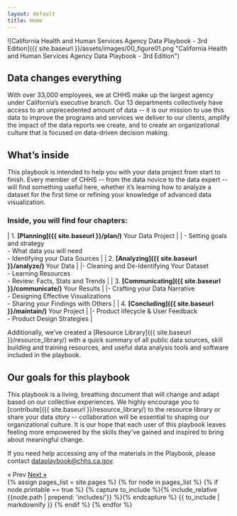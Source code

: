```yaml
---
layout: default
title: Home
---
```

![California Health and Human Services Agency Data Playbook - 3rd Edition]({{ site.baseurl }}/assets/images/00_figure01.png "California Health and Human Services Agency Data Playbook - 3rd Edition")
## Data changes everything

With over 33,000 employees, we at CHHS make up the largest agency under California’s executive branch. Our 13 departments collectively have access to an unprecedented amount of data -- it is our mission to use this data to improve the programs and services we deliver to our clients, amplify the impact of the data reports we create, and to create an organizational culture that is focused on data-driven decision making.  

## What’s inside

This playbook is intended to help you with your data project from start to finish. Every member of CHHS -- from the data novice to the data expert -- will find something useful here, whether it’s learning how to analyze a dataset for the first time or refining your knowledge of advanced data visualization. 

### Inside, you will find **four chapters**:

| 1. **[Planning]({{ site.baseurl }}/plan/)** Your Data Project |
| - Setting goals and strategy<br />- What data you will need<br />- Identifying your Data Sources |
| 2. **[Analyzing]({{ site.baseurl }}/analyze/)** Your Data |
|- Cleaning and De-Identifying Your Dataset<br />- Learning Resources<br />- Review: Facts, Stats and Trends |
| 3. **[Communicating]({{ site.baseurl }}/communicate/)** Your Results |
|- Crafting your Data Narrative<br />- Designing Effective Visualizations<br />- Sharing your Findings with Others |
| 4. **[Concluding]({{ site.baseurl }}/maintain/)** Your Project |
|- Product lifecycle & User Feedback<br />- Product Design Strategies |

Additionally, we’ve created a [Resource Library]({{ site.baseurl }}/resource_library/) with a quick summary of all public data sources, skill building and training resources, and useful data analysis tools and software included in the playbook. 

## Our goals for this playbook
This playbook is a living, breathing document that will change and adapt based on our collective experiences. We highly encourage you to [contribute]({{ site.baseurl }}/resource_library/) to the resource library or share your data story -- collaboration will be essential to shaping our organizational culture. It is our hope that each user of this playbook leaves feeling more empowered by the skills they’ve gained and inspired to bring about meaningful change. 


If you need help accessing any of the materials in the Playbook, please contact <dataplaybook@chhs.ca.gov>.

<!-- Pagination -->
<div class="pagination">
  <span class="pagination-item older">&laquo; Prev</span>
  <a class="pagination-item newer" href="{{ site.baseurl }}/plan">Next &raquo;</a>
</div>


<div id="printedpages">
  {% assign pages_list = site.pages %}
  {% for node in pages_list %}
    {% if node.printable == true %}  
      {% capture to_include %}{% include_relative {{node.path | prepend: 'includes/'}} %}{% endcapture %}
      {{ to_include | markdownify }}
    {% endif %}
  {% endfor %}
</div>
